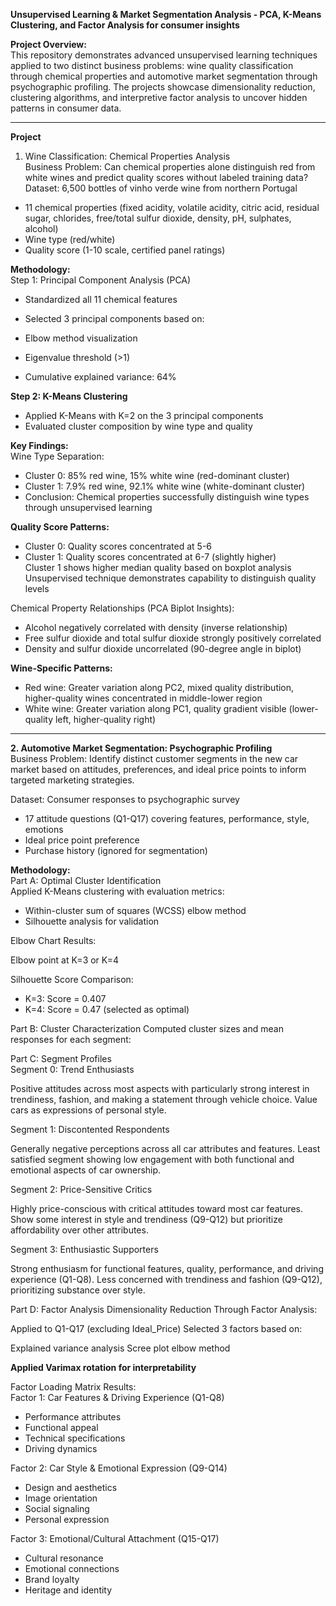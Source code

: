 **Unsupervised Learning & Market Segmentation Analysis - PCA, K-Means Clustering, and Factor Analysis for consumer insights**

**Project Overview:** <br/>
This repository demonstrates advanced unsupervised learning techniques applied to two distinct business problems: wine quality classification through chemical properties and automotive market segmentation through psychographic profiling. The projects showcase dimensionality reduction, clustering algorithms, and interpretive factor analysis to uncover hidden patterns in consumer data. <br/>

---
**Project**
1. Wine Classification: Chemical Properties Analysis <br/>
Business Problem: Can chemical properties alone distinguish red from white wines and predict quality scores without labeled training data? <br/>
Dataset: 6,500 bottles of vinho verde wine from northern Portugal <br/>

- 11 chemical properties (fixed acidity, volatile acidity, citric acid, residual sugar, chlorides, free/total sulfur dioxide, density, pH, sulphates, alcohol)
- Wine type (red/white)
- Quality score (1-10 scale, certified panel ratings)

**Methodology:** <br/>
Step 1: Principal Component Analysis (PCA)

- Standardized all 11 chemical features
- Selected 3 principal components based on:

- Elbow method visualization
- Eigenvalue threshold (>1)
- Cumulative explained variance: 64% <br/>



**Step 2: K-Means Clustering**

- Applied K-Means with K=2 on the 3 principal components
- Evaluated cluster composition by wine type and quality

**Key Findings:** <br/>
Wine Type Separation:

- Cluster 0: 85% red wine, 15% white wine (red-dominant cluster)
- Cluster 1: 7.9% red wine, 92.1% white wine (white-dominant cluster)
- Conclusion: Chemical properties successfully distinguish wine types through unsupervised learning

**Quality Score Patterns:**

- Cluster 0: Quality scores concentrated at 5-6
- Cluster 1: Quality scores concentrated at 6-7 (slightly higher) <br/>
Cluster 1 shows higher median quality based on boxplot analysis <br/>
Unsupervised technique demonstrates capability to distinguish quality levels <br/>

Chemical Property Relationships (PCA Biplot Insights):

- Alcohol negatively correlated with density (inverse relationship)
- Free sulfur dioxide and total sulfur dioxide strongly positively correlated
- Density and sulfur dioxide uncorrelated (90-degree angle in biplot)

**Wine-Specific Patterns:**

- Red wine: Greater variation along PC2, mixed quality distribution, higher-quality wines concentrated in middle-lower region
- White wine: Greater variation along PC1, quality gradient visible (lower-quality left, higher-quality right)

----
**2. Automotive Market Segmentation: Psychographic Profiling** <br/>
Business Problem: Identify distinct customer segments in the new car market based on attitudes, preferences, and ideal price points to inform targeted marketing strategies. <br/>

Dataset: Consumer responses to psychographic survey 

- 17 attitude questions (Q1-Q17) covering features, performance, style, emotions
- Ideal price point preference
- Purchase history (ignored for segmentation)

**Methodology:**  <br/>
Part A: Optimal Cluster Identification <br/>
Applied K-Means clustering with evaluation metrics:

- Within-cluster sum of squares (WCSS) elbow method
- Silhouette analysis for validation

Elbow Chart Results: <br/>

Elbow point at K=3 or K=4 <br/>

Silhouette Score Comparison: <br/>

- K=3: Score = 0.407
- K=4: Score = 0.47 (selected as optimal) <br/>

Part B: Cluster Characterization
Computed cluster sizes and mean responses for each segment: <br/>

Part C: Segment Profiles <br/>
Segment 0: Trend Enthusiasts <br/>

Positive attitudes across most aspects with particularly strong interest in trendiness, fashion, and making a statement through vehicle choice. Value cars as expressions of personal style. 

Segment 1: Discontented Respondents <br/>

Generally negative perceptions across all car attributes and features. Least satisfied segment showing low engagement with both functional and emotional aspects of car ownership. <br/>

Segment 2: Price-Sensitive Critics

Highly price-conscious with critical attitudes toward most car features. Show some interest in style and trendiness (Q9-Q12) but prioritize affordability over other attributes. <br/>

Segment 3: Enthusiastic Supporters

Strong enthusiasm for functional features, quality, performance, and driving experience (Q1-Q8). Less concerned with trendiness and fashion (Q9-Q12), prioritizing substance over style. <br/>

Part D: Factor Analysis
Dimensionality Reduction Through Factor Analysis: <br/>

Applied to Q1-Q17 (excluding Ideal_Price)
Selected 3 factors based on:

Explained variance analysis
Scree plot elbow method


**Applied Varimax rotation for interpretability** <br/>

Factor Loading Matrix Results: <br/>
Factor 1: Car Features & Driving Experience (Q1-Q8)

- Performance attributes
- Functional appeal
- Technical specifications
- Driving dynamics

Factor 2: Car Style & Emotional Expression (Q9-Q14) <br/>

- Design and aesthetics
- Image orientation
- Social signaling
- Personal expression

Factor 3: Emotional/Cultural Attachment (Q15-Q17) <br/>

- Cultural resonance
- Emotional connections
- Brand loyalty
- Heritage and identity
